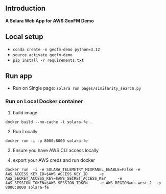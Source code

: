 ## Introduction

**A Solara Web App for AWS GeoFM Demo**


## Local setup

* `conda create -n geofm-demo python=3.12`
* `source activate geofm-demo`
* `pip install -r requirements.txt`

## Run app

* Run on Single page: `solara run pages/similarity_search.py`

### Run on Local Docker container

1. build image

```
docker build --no-cache -t solara-fe .
```

2. Run Locally

```
docker run -i -p 8000:8000 solara-fe
```

3. Ensure you have AWS CLI access locally

4. export your AWS creds and run docker

```
docker run  -i -e SOLARA_TELEMETRY_MIXPANEL_ENABLE=False -e AWS_ACCESS_KEY_ID=$AWS_ACCESS_KEY_ID     -e AWS_SECRET_ACCESS_KEY=$AWS_SECRET_ACCESS_KEY     -e AWS_SESSION_TOKEN=$AWS_SESSION_TOKEN     -e AWS_REGION=us-west-2  -p 8000:8000 solara-fe
```


